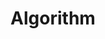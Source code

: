 ---
title: "Algorithm"
layout: Algorithm
permalink: /Algorithm/
author_profile: true
sidebar_main: true
---